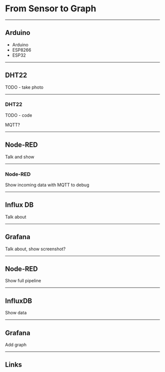 # From Sensor to Graph

---

## Arduino

- Arduino
- ESP8266
- ESP32

---

## DHT22

TODO - take photo

---

### DHT22

TODO - code

MQTT?

---

## Node-RED

Talk and show

---

### Node-RED

Show incoming data with MQTT to debug

---

## Influx DB

Talk about

---

## Grafana

Talk about, show screenshot?

---

## Node-RED

Show full pipeline

---

## InfluxDB

Show data

---

## Grafana

Add graph

---

## Links
